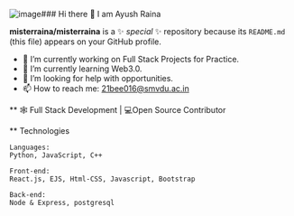 ![image](https://github.com/misterraina/misterraina/assets/101140362/88dd25f9-bd7c-43fc-be2b-02bda6f95490)### Hi there 👋 I am Ayush Raina

**misterraina/misterraina** is a ✨ _special_ ✨ repository because its `README.md` (this file) appears on your GitHub profile.

- 🔭 I’m currently working on Full Stack Projects for Practice.
- 🌱 I’m currently learning Web3.0.
- 🤔 I’m looking for help with opportunities.
- 📫 How to reach me: 21bee016@smvdu.ac.in

** 🕸 Full Stack Development | 💻Open Source Contributor

** Technologies

    Languages:
    Python, JavaScript, C++

    Front-end:
    React.js, EJS, Html-CSS, Javascript, Bootstrap

    Back-end:
    Node & Express, postgresql

    

<!--

Here are some ideas to get you started:

- 👯 I’m looking to collaborate on ...
- 💬 Ask me about ...
- 😄 Pronouns: ...
- ⚡ Fun fact: ...
-->
